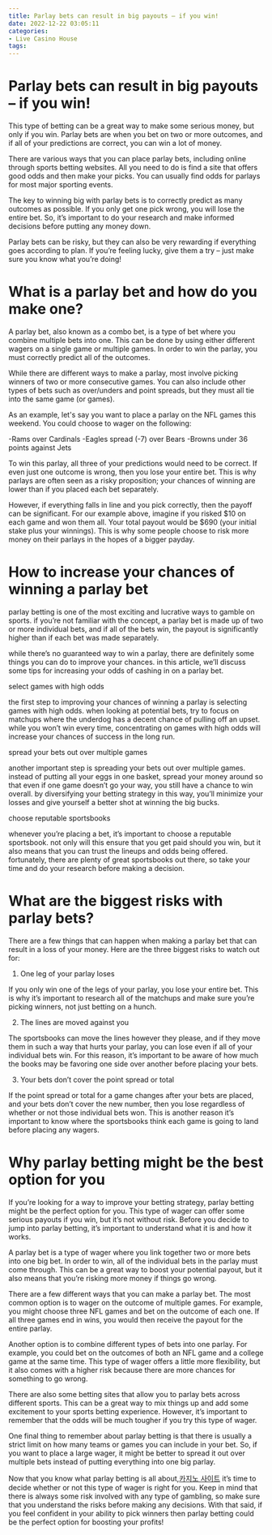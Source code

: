 ```yaml
---
title: Parlay bets can result in big payouts – if you win!
date: 2022-12-22 03:05:11
categories:
- Live Casino House
tags:
---
```



#  Parlay bets can result in big payouts – if you win!

This type of betting can be a great way to make some serious money, but only if you win. Parlay bets are when you bet on two or more outcomes, and if all of your predictions are correct, you can win a lot of money.

There are various ways that you can place parlay bets, including online through sports betting websites. All you need to do is find a site that offers good odds and then make your picks. You can usually find odds for parlays for most major sporting events.

The key to winning big with parlay bets is to correctly predict as many outcomes as possible. If you only get one pick wrong, you will lose the entire bet. So, it’s important to do your research and make informed decisions before putting any money down.

Parlay bets can be risky, but they can also be very rewarding if everything goes according to plan. If you’re feeling lucky, give them a try – just make sure you know what you’re doing!

#  What is a parlay bet and how do you make one?

A parlay bet, also known as a combo bet, is a type of bet where you combine multiple bets into one. This can be done by using either different wagers on a single game or multiple games. In order to win the parlay, you must correctly predict all of the outcomes.

While there are different ways to make a parlay, most involve picking winners of two or more consecutive games. You can also include other types of bets such as over/unders and point spreads, but they must all tie into the same game (or games).

As an example, let's say you want to place a parlay on the NFL games this weekend. You could choose to wager on the following:

-Rams over Cardinals
-Eagles spread (-7) over Bears
-Browns under 36 points against Jets

To win this parlay, all three of your predictions would need to be correct. If even just one outcome is wrong, then you lose your entire bet. This is why parlays are often seen as a risky proposition; your chances of winning are lower than if you placed each bet separately.

However, if everything falls in line and you pick correctly, then the payoff can be significant. For our example above, imagine if you risked $10 on each game and won them all. Your total payout would be $690 (your initial stake plus your winnings). This is why some people choose to risk more money on their parlays in the hopes of a bigger payday.

#  How to increase your chances of winning a parlay bet

 parlay betting is one of the most exciting and lucrative ways to gamble on sports. if you’re not familiar with the concept, a parlay bet is made up of two or more individual bets, and if all of the bets win, the payout is significantly higher than if each bet was made separately.

while there’s no guaranteed way to win a parlay, there are definitely some things you can do to improve your chances. in this article, we’ll discuss some tips for increasing your odds of cashing in on a parlay bet.

select games with high odds

the first step to improving your chances of winning a parlay is selecting games with high odds. when looking at potential bets, try to focus on matchups where the underdog has a decent chance of pulling off an upset. while you won’t win every time, concentrating on games with high odds will increase your chances of success in the long run.

spread your bets out over multiple games

another important step is spreading your bets out over multiple games. instead of putting all your eggs in one basket, spread your money around so that even if one game doesn’t go your way, you still have a chance to win overall. by diversifying your betting strategy in this way, you’ll minimize your losses and give yourself a better shot at winning the big bucks.

choose reputable sportsbooks

whenever you’re placing a bet, it’s important to choose a reputable sportsbook. not only will this ensure that you get paid should you win, but it also means that you can trust the lineups and odds being offered. fortunately, there are plenty of great sportsbooks out there, so take your time and do your research before making a decision.

#  What are the biggest risks with parlay bets?

There are a few things that can happen when making a parlay bet that can result in a loss of your money. Here are the three biggest risks to watch out for:

1. One leg of your parlay loses

If you only win one of the legs of your parlay, you lose your entire bet. This is why it’s important to research all of the matchups and make sure you’re picking winners, not just betting on a hunch.

2. The lines are moved against you

The sportsbooks can move the lines however they please, and if they move them in such a way that hurts your parlay, you can lose even if all of your individual bets win. For this reason, it’s important to be aware of how much the books may be favoring one side over another before placing your bets.

3. Your bets don’t cover the point spread or total

If the point spread or total for a game changes after your bets are placed, and your bets don’t cover the new number, then you lose regardless of whether or not those individual bets won. This is another reason it’s important to know where the sportsbooks think each game is going to land before placing any wagers.

#  Why parlay betting might be the best option for you

If you’re looking for a way to improve your betting strategy, parlay betting might be the perfect option for you. This type of wager can offer some serious payouts if you win, but it’s not without risk. Before you decide to jump into parlay betting, it’s important to understand what it is and how it works.

A parlay bet is a type of wager where you link together two or more bets into one big bet. In order to win, all of the individual bets in the parlay must come through. This can be a great way to boost your potential payout, but it also means that you’re risking more money if things go wrong.

There are a few different ways that you can make a parlay bet. The most common option is to wager on the outcome of multiple games. For example, you might choose three NFL games and bet on the outcome of each one. If all three games end in wins, you would then receive the payout for the entire parlay.

Another option is to combine different types of bets into one parlay. For example, you could bet on the outcomes of both an NFL game and a college game at the same time. This type of wager offers a little more flexibility, but it also comes with a higher risk because there are more chances for something to go wrong.

There are also some betting sites that allow you to parlay bets across different sports. This can be a great way to mix things up and add some excitement to your sports betting experience. However, it’s important to remember that the odds will be much tougher if you try this type of wager.

One final thing to remember about parlay betting is that there is usually a strict limit on how many teams or games you can include in your bet. So, if you want to place a large wager, it might be better to spread it out over multiple bets instead of putting everything into one big parlay.

Now that you know what parlay betting is all about,[카지노 사이트](https://choegocasino.com/) it’s time to decide whether or not this type of wager is right for you. Keep in mind that there is always some risk involved with any type of gambling, so make sure that you understand the risks before making any decisions. With that said, if you feel confident in your ability to pick winners then parlay betting could be the perfect option for boosting your profits!